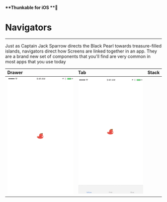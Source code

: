 #### **Thunkable for iOS **

# Navigators

---

Just as Captain Jack Sparrow directs the Black Pearl towards treasure-filled islands, navigators direct how Screens are linked together in an app. They are a brand new set of components that you'll find are very common in most apps that you use today

| Drawer | Tab | Stack |
| :--- | :--- | :--- |
| ![](/assets/nav-drawer-ios-small.gif) | ![](/assets/nav-tab-ios-small.gif) |  |



